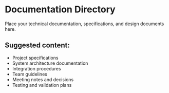 # Documentation Directory

Place your technical documentation, specifications, and design documents here.

## Suggested content:
- Project specifications
- System architecture documentation
- Integration procedures
- Team guidelines
- Meeting notes and decisions
- Testing and validation plans